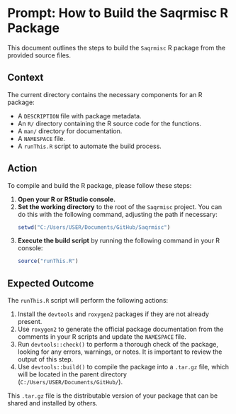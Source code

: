 
# Prompt: How to Build the Saqrmisc R Package

This document outlines the steps to build the `Saqrmisc` R package from the provided source files.

## Context

The current directory contains the necessary components for an R package:
- A `DESCRIPTION` file with package metadata.
- An `R/` directory containing the R source code for the functions.
- A `man/` directory for documentation.
- A `NAMESPACE` file.
- A `runThis.R` script to automate the build process.

## Action

To compile and build the R package, please follow these steps:

1.  **Open your R or RStudio console.**
2.  **Set the working directory** to the root of the `Saqrmisc` project. You can do this with the following command, adjusting the path if necessary:
    ```R
    setwd("C:/Users/USER/Documents/GitHub/Saqrmisc")
    ```
3.  **Execute the build script** by running the following command in your R console:
    ```R
    source("runThis.R")
    ```

## Expected Outcome

The `runThis.R` script will perform the following actions:
1.  Install the `devtools` and `roxygen2` packages if they are not already present.
2.  Use `roxygen2` to generate the official package documentation from the comments in your R scripts and update the `NAMESPACE` file.
3.  Run `devtools::check()` to perform a thorough check of the package, looking for any errors, warnings, or notes. It is important to review the output of this step.
4.  Use `devtools::build()` to compile the package into a `.tar.gz` file, which will be located in the parent directory (`C:/Users/USER/Documents/GitHub/`).

This `.tar.gz` file is the distributable version of your package that can be shared and installed by others.
